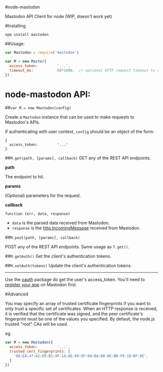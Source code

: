 #node-mastodon

Mastodon API Client for node (WIP, doesn't work yet)

#Installing

```
npm install mastodon
```

##Usage:

```javascript
var Mastodon = require('mastodon')

var M = new Masto({
  access_token:         '...',
  timeout_ms:           60*1000,  // optional HTTP request timeout to apply to all requests.
})
```

# node-mastodon API:

##`var M = new Mastodon(config)`

Create a `Mastodon` instance that can be used to make requests to Mastodon's APIs.

If authenticating with user context, `config` should be an object of the form:
```
{
  access_token:         '...'
}
```

##`M.get(path, [params], callback)`
GET any of the REST API endpoints.

**path**

The endpoint to hit.

**params**

(Optional) parameters for the request.

**callback**

`function (err, data, response)`

- `data` is the parsed data received from Mastodon.
- `response` is the [http.IncomingMessage](http://nodejs.org/api/http.html#http_http_incomingmessage) received from Mastodon.

##`M.post(path, [params], callback)`

POST any of the REST API endpoints. Same usage as `T.get()`.

##`M.getAuth()`
Get the client's authentication tokens.

##`M.setAuth(tokens)`
Update the client's authentication tokens.

-------

Use the [oauth](https://www.npmjs.com/package/oauth) package do get the user's access_token.
You'll need to [register your app](https://github.com/Gargron/mastodon/wiki/API#oauth-apps) on Mastodon first.

#Advanced

You may specify an array of trusted certificate fingerprints if you want to only trust a specific set of certificates.
When an HTTP response is received, it is verified that the certificate was signed, and the peer certificate's fingerprint must be one of the values you specified. By default, the node.js trusted "root" CAs will be used.

eg.
```js
var M = new Mastodon({
  access_token:         '...',
  trusted_cert_fingerprints: [
    '66:EA:47:62:D9:B1:4F:1A:AE:89:5F:68:BA:6B:8E:BB:F8:1D:BF:8E',
  ]
})
```
